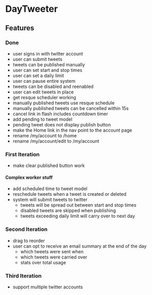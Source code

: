 # DayTweeter

## Features

### Done

* user signs in with twitter account
* user can submit tweets
* tweets can be published manually
* user can set start and stop times
* user can set a daily limit
* user can pause entire system
* tweets can be disabled and reenabled
* user can edit tweets in place
* get resque scheduler working
* manually published tweets use resque schedule
* manually published tweets can be cancelled within 15s
* cancel link in flash includes countdown timer
* add pending to tweet model
* pending tweet does not display publish button
* make the Home link in the nav point to the account page
* rename /my/account to /home
* rename /my/account/edit to /my/account

### First Iteration

* make clear published button work

#### Complex worker stuff

* add scheduled time to tweet model
* reschedule tweets when a tweet is created or deleted
* system will submit tweets to twitter
  * tweets will be spread out between start and stop times
  * disabled tweets are skipped when publishing
  * tweets exceeding daily limit will carry over to next day

### Second Iteration

* drag to reorder
* user can opt to receive an email summary at the end of the day
  * which tweets were sent when
  * which tweets were carried over
  * stats over total usage

### Third Iteration

* support multiple twitter accounts
